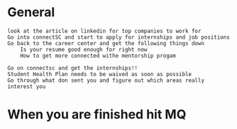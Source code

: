 # General

	look at the article on linkedin for top companies to work for
	Go into connectSC and start to apply for internships and job positions 
	Go back to the career center and get the following things down
		Is your resume good enough for right now
		How to get more connected withe mentorship progam  	
	
	Go on connectsc and get the internships!!
	Student Health Plan needs to be waived as soon as possible
	Go through what don sent you and figure out which areas really interest you 
	
# When you are finished hit MQ
